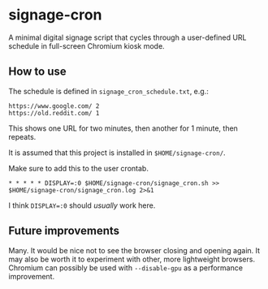 # signage-cron

A minimal digital signage script that cycles through a user-defined URL schedule in full-screen Chromium kiosk mode.

## How to use

The schedule is defined in `signage_cron_schedule.txt`, e.g.:

```
https://www.google.com/ 2
https://old.reddit.com/ 1
```

This shows one URL for two minutes, then another for 1 minute, then repeats.

It is assumed that this project is installed in `$HOME/signage-cron/`.

Make sure to add this to the user crontab. 

```
* * * * * DISPLAY=:0 $HOME/signage-cron/signage_cron.sh >> $HOME/signage-cron/signage_cron.log 2>&1
```

I think `DISPLAY=:0` should _usually_ work here.

## Future improvements

Many. It would be nice not to see the browser closing and opening again.
It may also be worth it to experiment with other, more lightweight browsers.
Chromium can possibly be used with `--disable-gpu` as a performance improvement.
